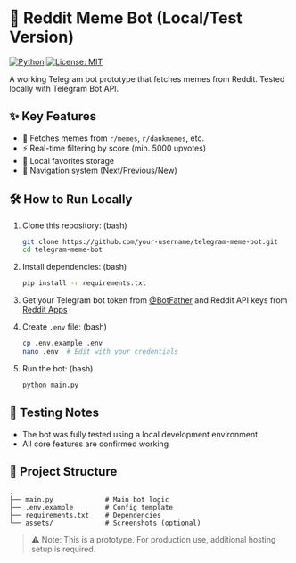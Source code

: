 # 🤖 Reddit Meme Bot (Local/Test Version)

[![Python](https://img.shields.io/badge/Python-3.9+-blue?logo=python)](https://python.org)
[![License: MIT](https://img.shields.io/badge/License-MIT-green.svg)](LICENSE)

A working Telegram bot prototype that fetches memes from Reddit. Tested locally with Telegram Bot API.

## ✨ Key Features
- 🎯 Fetches memes from `r/memes`, `r/dankmemes`, etc.
- ⚡ Real-time filtering by score (min. 5000 upvotes)
- 💾 Local favorites storage
- 🔄 Navigation system (Next/Previous/New)

## 🛠 How to Run Locally

1. Clone this repository: (bash)
   ```bash
   git clone https://github.com/your-username/telegram-meme-bot.git
   cd telegram-meme-bot
   ```

2. Install dependencies: (bash)
   ```bash
   pip install -r requirements.txt
   ```

3. Get your Telegram bot token from [@BotFather](https://t.me/BotFather) and Reddit API keys from [Reddit Apps](https://www.reddit.com/prefs/apps)

4. Create `.env` file: (bash)
   ```bash
   cp .env.example .env
   nano .env  # Edit with your credentials
   ```

5. Run the bot: (bash)
   ```bash
   python main.py
   ```

## 🧪 Testing Notes
- The bot was fully tested using a local development environment
- All core features are confirmed working

## 📁 Project Structure
```
.
├── main.py             # Main bot logic
├── .env.example        # Config template
├── requirements.txt    # Dependencies
└── assets/             # Screenshots (optional)
```

> ⚠️ Note: This is a prototype. For production use, additional hosting setup is required.
